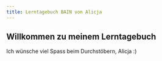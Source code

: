 ```yaml
---
title: Lerntagebuch BAIN von Alicja 
---
```


## Willkommen zu meinem Lerntagebuch

Ich wünsche viel Spass beim Durchstöbern, Alicja :)
